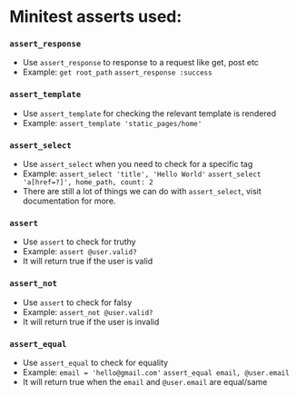 # Minitest asserts used:

### `assert_response`

- Use `assert_response` to response to a request like get, post etc
- Example:
  `get root_path`
  `assert_response :success`

### `assert_template`

- Use `assert_template` for checking the relevant template is rendered
- Example:
  `assert_template 'static_pages/home'`

### `assert_select`

- Use `assert_select` when you need to check for a specific tag
- Example:
  `assert_select 'title', 'Hello World'`
  `assert_select 'a[href=?]', home_path, count: 2`
- There are still a lot of things we can do with `assert_select`, visit documentation for more.

### `assert`

- Use `assert` to check for truthy
- Example:
  `assert @user.valid?`
- It will return true if the user is valid

### `assert_not`

- Use `assert` to check for falsy
- Example:
  `assert_not @user.valid?`
- It will return true if the user is invalid

### `assert_equal`

- Use `assert_equal` to check for equality
- Example:
  `email = 'hello@gmail.com'`
  `assert_equal email, @user.email`
- It will return true when the `email` and `@user.email` are equal/same
